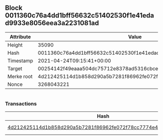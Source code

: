 ## Block 0011360c76a4dd1bff56632c51402530f1e41edad9933e8056eea3a2231081ad

Attribute | Value
--- | ---
Height | 35090
Hash | 0011360c76a4dd1bff56632c51402530f1e41edad9933e8056eea3a2231081ad
Timestamp | 2021-04-24T09:15:41+00:00
Target | 00254142f49eaaa504dc75712e8378ad5316cbcead634704b3734b6271167cc4
Merke root | 4d212425114d1b858d290a5b7281f86962fe072f78cc7774e4b7bbedf9d05edd
Nonce | 3268043221

```

```

### Transactions

Hash | Amount
--- | ---
[4d212425114d1b858d290a5b7281f86962fe072f78cc7774e4b7bbedf9d05edd](4d212425114d1b858d290a5b7281f86962fe072f78cc7774e4b7bbedf9d05edd.md) | 10.00000000 SKEPTI 
